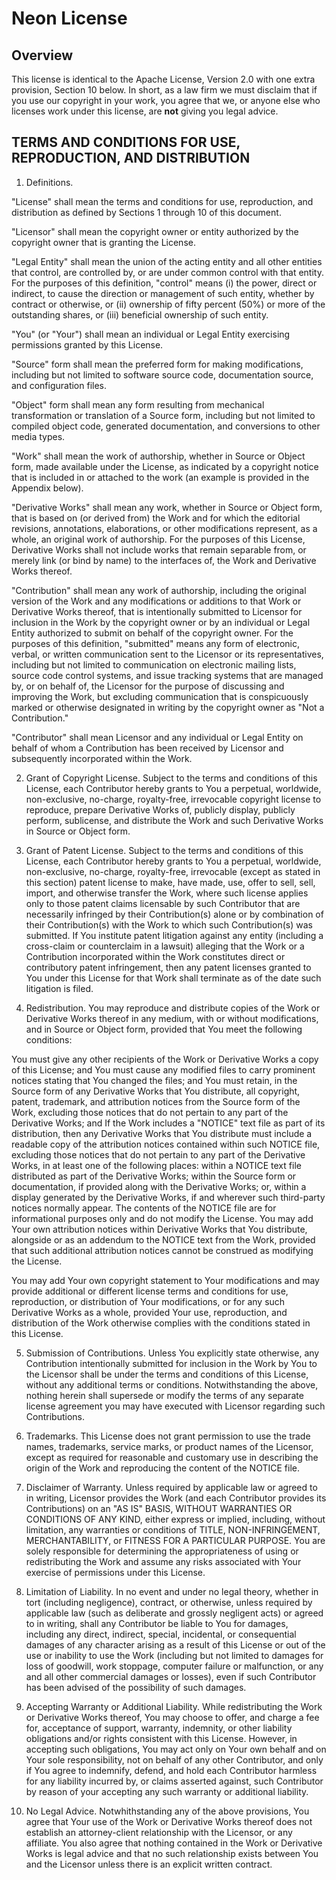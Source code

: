 # Neon License

## Overview

This license is identical to the Apache License, Version 2.0 with one extra
provision, Section 10 below. In short, as a law firm we must disclaim that if
you use our copyright in your work, you agree that we, or anyone else who
licenses work under this license, are **not** giving you legal advice.

## TERMS AND CONDITIONS FOR USE, REPRODUCTION, AND DISTRIBUTION

1. Definitions.

"License" shall mean the terms and conditions for use, reproduction, and
distribution as defined by Sections 1 through 10 of this document.

"Licensor" shall mean the copyright owner or entity authorized by the
copyright owner that is granting the License.

"Legal Entity" shall mean the union of the acting entity and all other
entities that control, are controlled by, or are under common control with
that entity. For the purposes of this definition, "control" means (i) the
power, direct or indirect, to cause the direction or management of such
entity, whether by contract or otherwise, or (ii) ownership of fifty percent
(50%) or more of the outstanding shares, or (iii) beneficial ownership of
such entity.

"You" (or "Your") shall mean an individual or Legal Entity exercising
permissions granted by this License.

"Source" form shall mean the preferred form for making modifications,
including but not limited to software source code, documentation source, and
configuration files.

"Object" form shall mean any form resulting from mechanical transformation or
translation of a Source form, including but not limited to compiled object
code, generated documentation, and conversions to other media types.

"Work" shall mean the work of authorship, whether in Source or Object form,
made available under the License, as indicated by a copyright notice that is
included in or attached to the work (an example is provided in the Appendix
below).

"Derivative Works" shall mean any work, whether in Source or Object form,
that is based on (or derived from) the Work and for which the editorial
revisions, annotations, elaborations, or other modifications represent, as a
whole, an original work of authorship. For the purposes of this License,
Derivative Works shall not include works that remain separable from, or
merely link (or bind by name) to the interfaces of, the Work and Derivative
Works thereof.

"Contribution" shall mean any work of authorship, including the original
version of the Work and any modifications or additions to that Work or
Derivative Works thereof, that is intentionally submitted to Licensor for
inclusion in the Work by the copyright owner or by an individual or Legal
Entity authorized to submit on behalf of the copyright owner. For the
purposes of this definition, "submitted" means any form of electronic,
verbal, or written communication sent to the Licensor or its representatives,
including but not limited to communication on electronic mailing lists,
source code control systems, and issue tracking systems that are managed by,
or on behalf of, the Licensor for the purpose of discussing and improving the
Work, but excluding communication that is conspicuously marked or otherwise
designated in writing by the copyright owner as "Not a Contribution."

"Contributor" shall mean Licensor and any individual or Legal Entity on
behalf of whom a Contribution has been received by Licensor and subsequently
incorporated within the Work.

2. Grant of Copyright License. Subject to the terms and conditions of this
License, each Contributor hereby grants to You a perpetual, worldwide,
non-exclusive, no-charge, royalty-free, irrevocable copyright license to
reproduce, prepare Derivative Works of, publicly display, publicly perform,
sublicense, and distribute the Work and such Derivative Works in Source or
Object form.

3. Grant of Patent License. Subject to the terms and conditions of this
License, each Contributor hereby grants to You a perpetual, worldwide,
non-exclusive, no-charge, royalty-free, irrevocable (except as stated in this
section) patent license to make, have made, use, offer to sell, sell, import,
and otherwise transfer the Work, where such license applies only to those
patent claims licensable by such Contributor that are necessarily infringed
by their Contribution(s) alone or by combination of their Contribution(s)
with the Work to which such Contribution(s) was submitted. If You institute
patent litigation against any entity (including a cross-claim or counterclaim
in a lawsuit) alleging that the Work or a Contribution incorporated within
the Work constitutes direct or contributory patent infringement, then any
patent licenses granted to You under this License for that Work shall
terminate as of the date such litigation is filed.

4. Redistribution. You may reproduce and distribute copies of the Work or
Derivative Works thereof in any medium, with or without modifications, and in
Source or Object form, provided that You meet the following conditions:

You must give any other recipients of the Work or Derivative Works a copy of
this License; and
You must cause any modified files to carry prominent notices stating that You
changed the files; and
You must retain, in the Source form of any Derivative Works that You
distribute, all copyright, patent, trademark, and attribution notices from
the Source form of the Work, excluding those notices that do not pertain to
any part of the Derivative Works; and
If the Work includes a "NOTICE" text file as part of its distribution, then
any Derivative Works that You distribute must include a readable copy of the
attribution notices contained within such NOTICE file, excluding those
notices that do not pertain to any part of the Derivative Works, in at least
one of the following places: within a NOTICE text file distributed as part of
the Derivative Works; within the Source form or documentation, if provided
along with the Derivative Works; or, within a display generated by the
Derivative Works, if and wherever such third-party notices normally appear.
The contents of the NOTICE file are for informational purposes only and do
not modify the License. You may add Your own attribution notices within
Derivative Works that You distribute, alongside or as an addendum to the
NOTICE text from the Work, provided that such additional attribution notices
cannot be construed as modifying the License.

You may add Your own copyright statement to Your modifications and may
provide additional or different license terms and conditions for use,
reproduction, or distribution of Your modifications, or for any such
Derivative Works as a whole, provided Your use, reproduction, and
distribution of the Work otherwise complies with the conditions stated in
this License.

5. Submission of Contributions. Unless You explicitly state otherwise, any
Contribution intentionally submitted for inclusion in the Work by You to the
Licensor shall be under the terms and conditions of this License, without any
additional terms or conditions. Notwithstanding the above, nothing herein
shall supersede or modify the terms of any separate license agreement you may
have executed with Licensor regarding such Contributions.

6. Trademarks. This License does not grant permission to use the trade names,
trademarks, service marks, or product names of the Licensor, except as
required for reasonable and customary use in describing the origin of the
Work and reproducing the content of the NOTICE file.

7. Disclaimer of Warranty. Unless required by applicable law or agreed to in
writing, Licensor provides the Work (and each Contributor provides its
Contributions) on an "AS IS" BASIS, WITHOUT WARRANTIES OR CONDITIONS OF ANY
KIND, either express or implied, including, without limitation, any
warranties or conditions of TITLE, NON-INFRINGEMENT, MERCHANTABILITY, or
FITNESS FOR A PARTICULAR PURPOSE. You are solely responsible for determining
the appropriateness of using or redistributing the Work and assume any risks
associated with Your exercise of permissions under this License.

8. Limitation of Liability. In no event and under no legal theory, whether in
tort (including negligence), contract, or otherwise, unless required by
applicable law (such as deliberate and grossly negligent acts) or agreed to
in writing, shall any Contributor be liable to You for damages, including any
direct, indirect, special, incidental, or consequential damages of any
character arising as a result of this License or out of the use or inability
to use the Work (including but not limited to damages for loss of goodwill,
work stoppage, computer failure or malfunction, or any and all other
commercial damages or losses), even if such Contributor has been advised of
the possibility of such damages.

9. Accepting Warranty or Additional Liability. While redistributing the Work
or Derivative Works thereof, You may choose to offer, and charge a fee for,
acceptance of support, warranty, indemnity, or other liability obligations
and/or rights consistent with this License. However, in accepting such
obligations, You may act only on Your own behalf and on Your sole
responsibility, not on behalf of any other Contributor, and only if You agree
to indemnify, defend, and hold each Contributor harmless for any liability
incurred by, or claims asserted against, such Contributor by reason of your
accepting any such warranty or additional liability.

10. No Legal Advice. Notwhithstanding any of the above provisions, You agree
    that Your use of the Work or Derivative Works thereof does not establish an
    attorney-client relationship with the Licensor, or any affiliate. You
    also agree that nothing contained in the Work or Derivative Works is
    legal advice and that no such relationship exists between You and the
    Licensor unless there is an explicit written contract.
